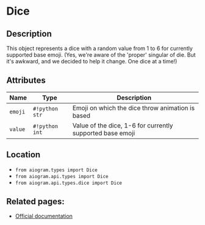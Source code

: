 # Dice

## Description

This object represents a dice with a random value from 1 to 6 for currently supported base emoji. (Yes, we're aware of the 'proper' singular of die. But it's awkward, and we decided to help it change. One dice at a time!)


## Attributes

| Name | Type | Description |
| - | - | - |
| `emoji` | `#!python str` | Emoji on which the dice throw animation is based |
| `value` | `#!python int` | Value of the dice, 1-6 for currently supported base emoji |



## Location

- `from aiogram.types import Dice`
- `from aiogram.api.types import Dice`
- `from aiogram.api.types.dice import Dice`

## Related pages:

- [Official documentation](https://core.telegram.org/bots/api#dice)
